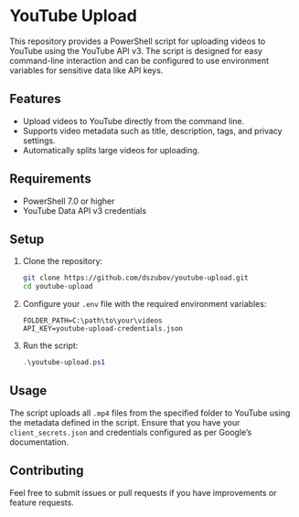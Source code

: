 # YouTube Upload

This repository provides a PowerShell script for uploading videos to YouTube using the YouTube API v3.
The script is designed for easy command-line interaction and can be configured to use environment variables for sensitive data like API keys.

## Features

- Upload videos to YouTube directly from the command line.
- Supports video metadata such as title, description, tags, and privacy settings.
- Automatically splits large videos for uploading.

## Requirements

- PowerShell 7.0 or higher
- YouTube Data API v3 credentials

## Setup

1. Clone the repository:
    ```sh
    git clone https://github.com/dszubov/youtube-upload.git
    cd youtube-upload
    ```

2. Configure your `.env` file with the required environment variables:
    ```
    FOLDER_PATH=C:\path\to\your\videos
    API_KEY=youtube-upload-credentials.json
    ```

3. Run the script:
    ```powershell
    .\youtube-upload.ps1
    ```

## Usage

The script uploads all `.mp4` files from the specified folder to YouTube using the metadata defined in the script. Ensure that you have your `client_secrets.json` and credentials configured as per Google’s documentation.

## Contributing

Feel free to submit issues or pull requests if you have improvements or feature requests.
